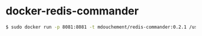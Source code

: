 # docker-redis-commander

```bash
$ sudo docker run -p 8081:8081 -t mdouchement/redis-commander:0.2.1 /usr/bin/redis-commander --redis-host 192.168.1.13 -d
```
